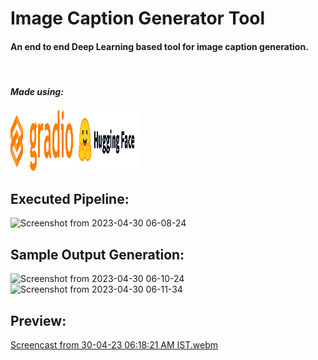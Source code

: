 # Image Caption Generator Tool

#### An end to end Deep Learning based tool for image caption generation.
<!-- -------------------------------------------------------------------------------------------------- -->
<br/>

#### *Made using:*
[<img src="readme_files/gradio.svg" alt="gradio" width=100 height=100>](https://gradio.app)
[<img src="readme_files/hf-logo-with-title.svg" alt="huggingface" width=100 height=100>](https://huggingface.co)
<!-- [<img src="readme_files/python-logo-only.png" alt="python" width=100 height=100>](https://www.python.org) -->


## **Executed Pipeline:**

![Screenshot from 2023-04-30 06-08-24](https://user-images.githubusercontent.com/53101134/235329956-c2c6ca3f-c480-4d7d-af93-0d09d1f70b55.png)


## **Sample Output Generation:**

![Screenshot from 2023-04-30 06-10-24](https://user-images.githubusercontent.com/53101134/235330022-32ad1f1d-54eb-4573-b83e-50ebdc675bcc.png)
![Screenshot from 2023-04-30 06-11-34](https://user-images.githubusercontent.com/53101134/235330024-f280d62e-2eab-43c6-96f6-d45f41392971.png)

## **Preview:**


[Screencast from 30-04-23 06:18:21 AM IST.webm](https://user-images.githubusercontent.com/53101134/235330278-84026bae-be7d-4ec2-b869-330452722005.webm)


<!-- MARKDOWN LINKS & IMAGES -->

 
